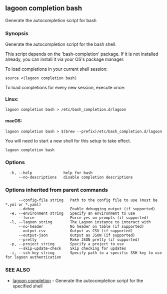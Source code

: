 ## lagoon completion bash

Generate the autocompletion script for bash

### Synopsis

Generate the autocompletion script for the bash shell.

This script depends on the 'bash-completion' package.
If it is not installed already, you can install it via your OS's package manager.

To load completions in your current shell session:

	source <(lagoon completion bash)

To load completions for every new session, execute once:

#### Linux:

	lagoon completion bash > /etc/bash_completion.d/lagoon

#### macOS:

	lagoon completion bash > $(brew --prefix)/etc/bash_completion.d/lagoon

You will need to start a new shell for this setup to take effect.


```
lagoon completion bash
```

### Options

```
  -h, --help              help for bash
      --no-descriptions   disable completion descriptions
```

### Options inherited from parent commands

```
      --config-file string   Path to the config file to use (must be *.yml or *.yaml)
      --debug                Enable debugging output (if supported)
  -e, --environment string   Specify an environment to use
      --force                Force yes on prompts (if supported)
  -l, --lagoon string        The Lagoon instance to interact with
      --no-header            No header on table (if supported)
      --output-csv           Output as CSV (if supported)
      --output-json          Output as JSON (if supported)
      --pretty               Make JSON pretty (if supported)
  -p, --project string       Specify a project to use
      --skip-update-check    Skip checking for updates
  -i, --ssh-key string       Specify path to a specific SSH key to use for lagoon authentication
```

### SEE ALSO

* [lagoon completion](lagoon_completion.md)	 - Generate the autocompletion script for the specified shell

